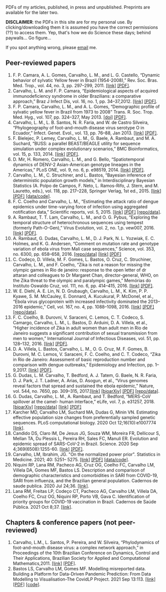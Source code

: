 PDFs of my articles, published, in press and unpublished. Preprints are available for the later two.

**DISCLAIMER**: the PDFs in this site are for my personal use. By clicking/downloading them it is assumed you have the correct permissions (??) to access them. Yep, that's how we do Science these days; behind paywalls... Go figure...

If you spot anything wrong, please [email](mailto://lmax.procc@gmail.com) me.

## Peer-reviewed papers

1. F. P. Camara, A. L. Gomes, Carvalho, L. M., and L. G. Castello, “Dynamic behavior of sylvatic Yellow fever in Brazil (1954-2008),” Rev. Soc. Bras. Med. Trop., vol. 44, no. 3, pp. 297–299, 2011. [[link]](https://www.ncbi.nlm.nih.gov/pubmed/23442573) [[PDF]](https://github.com/maxbiostat/papers/blob/master/PAPERS/Camara_et_al_2011_RSBMT.pdf).
2. Carvalho, L. M. and F. P. Camara, “Epidemiological aspects of acquired immunodeficiency syndrome in older Brazilians: a comparative approach,” Braz J Infect Dis, vol. 16, no. 1, pp. 34–37,2012. [[link]](https://www.ncbi.nlm.nih.gov/pubmed/22358353) [[PDF]](https://github.com/maxbiostat/papers/blob/master/PAPERS/Carvalho_et_al_2012_BJID.pdf).
3. F. P. Camara, Carvalho, L. M., and A. L. Gomes, “Demographic profile of sylvatic yellow fever in Brazil from 1973 to 2008” Trans. R. Soc. Trop. Med. Hyg., vol. 107, pp. 324–327, May 2013. [[doi]](https://doi.org/10.1093/trstmh/trt014) [[PDF]](https://github.com/maxbiostat/papers/blob/master/PAPERS/Camara_et_al_2013_TRSTMH.pdf).
4. Carvalho, L. M., L. B. Santos, N. R. Faria, and W. de Castro Silveira, “Phylogeography of foot-and-mouth disease virus serotype O in Ecuador,” Infect. Genet. Evol., vol. 13, pp. 76–88, Jan 2013. [[link]](http://www.sciencedirect.com/science/article/pii/S1567134812002857) [[PDF]](https://github.com/maxbiostat/papers/blob/master/PAPERS/Carvalho_et_al_2013_IGE.pdf).
5. F. Bielejec, P. Lemey, Carvalho, L. M., G. Baele, A. Rambaut, and M. A. Suchard, “BUSS: a parallel BEAST/BEAGLE utility for sequence simulation under complex evolutionary scenarios,” BMC Bioinformatics, vol. 15, p. 133, 2014. [[link]](https://www.ncbi.nlm.nih.gov/pubmed/24885610) [[PDF]](https://github.com/maxbiostat/papers/blob/master/PAPERS/Bielejec_et_al_2014_BMC.pdf).
6. D. Mir, H. Romero, Carvalho, L. M., and G. Bello, “Spatiotemporal dynamics of DENV-2 Asian-American genotype lineages in the Americas,” PLoS ONE, vol. 9, no. 6, p. e98519, 2014. [[link]](https://doi.org/10.1371/journal.pone.0098519) [[PDF]](https://github.com/maxbiostat/papers/blob/master/PAPERS/Mir_et_al_2015.pdf).
7. Carvalho, L. M., C. Struchiner, and L. Bastos, “Bayesian inference of deterministic population growth models,” in Interdisciplinary Bayesian Statistics (A. Polpo de Campos, F. Neto, L. Ramos-Rifo, J. Stern, and M. Lauretto, eds.), vol. 118, pp. 217–228, Springer Verlag, 1st ed., 2015. [[link]](https://link.springer.com/chapter/10.1007/978-3-319-12454-4_18) [[PDF]](https://github.com/maxbiostat/papers/blob/master/PAPERS/Carvalho_et_al_2015_EBEB.pdf) [[data/code]](https://github.com/maxbiostat/CODE/tree/master/BIDPGM).
8. F. C. Coelho and Carvalho, L. M., “Estimating the attack ratio of dengue epidemics under time-varying force of infection using aggregated notification data,” Scientific reports, vol. 5, 2015. [[link]](https://www.nature.com/articles/srep18455) [[PDF]](https://github.com/maxbiostat/papers/blob/master/PAPERS/Coelho_\&_Carvalho_2015_SciReps.pdf) [[repo/data]](https://github.com/fccoelho/paperLM1).
9. A. Rambaut, T. T. Lam, Carvalho, L. M., and O. G. Pybus, “Exploring the temporal structure of heterochronous sequences using tempest (formerly Path-O-Gen),” Virus Evolution, vol. 2, no. 1,p. vew007, 2016. [[link]](https://www.ncbi.nlm.nih.gov/pmc/articles/PMC4989882/) [[PDF]](https://github.com/maxbiostat/papers/blob/master/PAPERS/Rambaut_et_al_2016_VEVOLU.pdf).
10. A. Rambaut, G. Dudas, Carvalho, L. M., D. J. Park, N. L. Yozwiak, E. C. Holmes, and K. G. Andersen, “Comment on mutation rate and genotype variation of ebola virus from Mali case sequences,” Science, vol. 353, no. 6300, pp. 658–658, 2016. [[repo/data]](https://github.com/evogytis/EBOV-rates-project-2016) [[link]](http://science.sciencemag.org/content/353/6300/658.1.long) [[PDF]](https://github.com/maxbiostat/papers/blob/master/PAPERS/Rambaut_et_al_2016_Science.pdf)
11. C. Codeço, D. Villela, M. F. Gomes, L. Bastos, O. Cruz, C. Struchiner, Carvalho, L. M., and F. Coelho, “Zika is not a reason for missing the olympic games in Rio de janeiro: response to the open letter of dr attaran and colleagues to Dr Margaret Chan, director-general, WHO, on the Zika threat to the olympic and paralympic games,” Memórias do Instituto Oswaldo Cruz, vol. 111, no. 6, pp. 414–415, 2016. [[link]](http://www.scielo.br/scielo.php?script=sci_arttext&pid=S0074-02762016000600414) [[PDF]](https://github.com/maxbiostat/papers/blob/master/PAPERS/Codeco_et_al_2016_MemInstOC.pdf).
12. W. E. Diehl, A. E. Lin, N. D. Grubaugh, Carvalho, L. M., K. Kim, P. P. Kyawe, S. M. McCauley, E. Donnard, A. Kucukural, P. McDonel, et al., “Ebola virus glycoprotein with increased infectivity dominated the 2013–2016 epidemic,” Cell, vol. 167, no. 4, pp. 1088–1098, 2016. [[link]](https://www.ncbi.nlm.nih.gov/pubmed/27814506) [[PDF]](https://github.com/maxbiostat/papers/blob/master/PAPERS/Diehl_et_al_2016.pdf) [[repo/data]](https://github.com/maxbiostat/diehl_ebola_cell_2016).
13. F. C. Coelho, B. Durovni, V. Saraceni, C. Lemos, C. T. Codeco, S. Camargo, Carvalho, L. M., L. Bastos, D. Arduini, D. A. Villela, et al., “Higher incidence of Zika in adult women than adult men in Rio de Janeiro suggests a significant contribution of sexual transmission from men to women,” International Journal of Infectious Diseases, vol. 51, pp. 128–132, 2016. [[link]](https://www.ncbi.nlm.nih.gov/pubmed/27664930) [[PDF]](https://github.com/maxbiostat/papers/blob/master/PAPERS/Coelho_et_al_2016.pdf).
14. D. A. Villela, L. Bastos, Carvalho, L. M., O. G. Cruz, M. F. Gomes, B. Durovni, M. C. Lemos, V. Saraceni, F. C. Coelho, and C. T. Codeco, “Zika in Rio de Janeiro: Assessment of basic reproduction number and comparison with dengue outbreaks,” Epidemiology and Infection, pp. 1–9,2017. [[link]](https://www.ncbi.nlm.nih.gov/pubmed/28240195) [[PDF]](https://github.com/maxbiostat/papers/blob/master/PAPERS/Vilella_et_al_2017.pdf).
15. G. Dudas, L. M. Carvalho, T. Bedford, A. J. Tatem, G. Baele, N. R. Faria, D. J. Park, J. T. Ladner, A. Arias, D. Asogun, et al., “Virus genomes reveal factors that spread and sustained the ebola epidemic,” Nature, vol. 544, no. 7650, pp. 309–315, 2017.[[link]](https://www.ncbi.nlm.nih.gov/pubmed/28405027) [[bioarXiv]](https://www.biorxiv.org/content/early/2016/09/16/071779) [[PDF]](https://github.com/maxbiostat/papers/blob/master/PAPERS/Dudas_et_al_2017) [[repo/data]](https://github.com/ebov/space-time).
16. G. Dudas, Carvalho, L. M., A. Rambaut, and T. Bedford, “MERS-CoV spillover at the camel-
human interface,” eLife, vol. 7, p. e31257, 2018. [[bioarXiv]](https://www.biorxiv.org/content/early/2017/12/20/173211) [[repo/data]](https://github.com/blab/mers-structure) [[link]](https://elifesciences.org/articles/31257) [[PDF]](https://github.com/maxbiostat/papers/blob/master/PAPERS/Dudas_et_al_2018.pdf) 
17. Karcher MD, Carvalho LM, Suchard MA, Dudas G, Minin VN. Estimating effective population size changes from preferentially sampled genetic sequences. PLoS computational biology. 2020 Oct 12;16(10):e1007774 [[link]](https://journals.plos.org/ploscompbiol/article/file?rev=2&id=10.1371/journal.pcbi.1007774&type=printable).
18. Candido DS, Claro IM, De Jesus JG, Souza WM, Moreira FR, Dellicour S, Mellan TA, Du Plessis L, Pereira RH, Sales FC, Manuli ER. Evolution and epidemic spread of SARS-CoV-2 in Brazil. Science. 2020 Sep 4;369(6508):1255-60. [[link]](https://www.science.org/doi/10.1126/science.abd2161) [[PDF]](https://github.com/maxbiostat/papers/blob/master/PAPERS/2020_Candido_et_al_Science.pdf). 
19. Carvalho, LM, Ibrahim, JG. "On the normalized power prior". Statistics in Medicine. 2021; 40: 5251– 5275. [[link]](https://doi.org/10.1002/sim.9124) [[PDF]](https://github.com/maxbiostat/papers/blob/master/PAPERS/2021_Carvalho_SiM.pdf) [[data/code]](https://github.com/maxbiostat/propriety_power_priors).
20. Niquini RP, Lana RM, Pacheco AG, Cruz OG, Coelho FC, Carvalho LM, Villela DA, Gomes MF, Bastos LS. Description and comparison of demographic characteristics and comorbidities in SARI from COVID-19, SARI from influenza, and the Brazilian general population. Cadernos de saude publica. 2020 Jul 24;36. [[link]](https://www.scielo.br/j/csp/a/Zgn3W4jYm6nZpCNt98K6Sdv/?lang=en).
21. Lana RM, Freitas LP, Codeço CT, Pacheco AG, Carvalho LM, Villela DA, Coelho FC, Cruz OG, Niquini RP, Porto VB, Gava C. Identification of priority groups for COVID-19 vaccination in Brazil. Cadernos de Saúde Pública. 2021 Oct 8;37. [[link]](https://www.scielo.br/j/csp/a/LNMHF8qcTVGtbmXL4KpSRhw/?lang=en).

## Chapters & conference papers (not peer-reviewed)

1. Carvalho, L.M., L. Santos, P. Pereira, and W. Silveira, “Phylodynamics of foot-and-mouth disease virus: a complex network approach,” in Proceedings of the 10th Brazilian Conference on Dynamics, Control and Their Applications, Brazilian Society for Applied and Computational Mathematics,2011. [[link]](http://plutao.dpi.inpe.br/col/dpi.inpe.br/plutao/2011/11.23.17.18.55/doc/DINCON_11_Carvalho%20et%20al.pdf) [[PDF]](https://github.com/maxbiostat/papers/blob/master/PAPERS/proceedings/DINCON_2011_Carvalho%20et%20al.pdf).
2. Bastos LS, Carvalho LM, Gomes MF. Modelling misreported data. Building a Platform for Data-Driven Pandemic Prediction: From Data Modelling to Visualisation-The CovidLP Project. 2021 Sep 13:113. [[link]](https://www.taylorfrancis.com/chapters/edit/10.1201/9781003148883-10/modelling-misreported-data-leonardo-bastos-luiz-carvalho-marcelo-gomes) [[PDF]](https://github.com/maxbiostat/papers/blob/master/PAPERS/2021_Bastos_Carvalho_Gomes.pdf) [[code]](https://github.com/maxbiostat/COVID-19_prevalence_Rio).   
